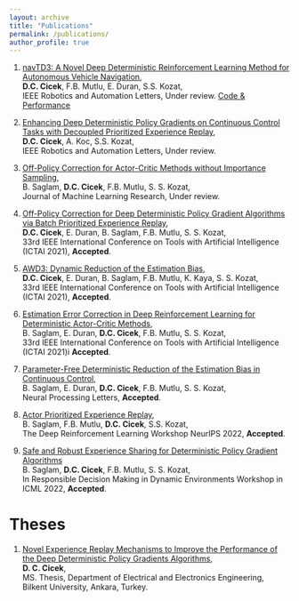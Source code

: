 ```yaml
---
layout: archive
title: "Publications"
permalink: /publications/
author_profile: true
---
```


1. [navTD3: A Novel Deep Deterministic Reinforcement Learning Method for Autonomous Vehicle Navigation](/files/cicek_navtd3.pdf),\
**D.C. Cicek**, F.B. Mutlu, E. Duran, S.S. Kozat,\
IEEE Robotics and Automation Letters, Under review. [Code & Performance](https://github.com/doganjr/navTD3)

1. [Enhancing Deep Deterministic Policy Gradients on Continuous Control Tasks with Decoupled Prioritized Experience Replay](/files/cicek_dper.pdf),\
**D.C. Cicek**, A. Koc, S.S. Kozat,\
IEEE Robotics and Automation Letters, Under review.

1. [Off-Policy Correction for Actor-Critic Methods without Importance Sampling](https://arxiv.org/pdf/2208.00755.pdf),\
B. Saglam, **D.C. Cicek**, F.B. Mutlu, S. S. Kozat,\
Journal of Machine Learning Research, Under review.

1. [Off-Policy Correction for Deep Deterministic Policy Gradient Algorithms via Batch Prioritized Experience Replay](/files/cicek_offpolcorr.pdf),\
**D.C. Cicek**, E. Duran, B. Saglam, F.B. Mutlu, S. S. Kozat,\
33rd IEEE International Conference on Tools with Artificial Intelligence (ICTAI 2021), **Accepted**.

1. [AWD3: Dynamic Reduction of the Estimation Bias](/files/cicek_awd3.pdf),\
**D.C. Cicek**, E. Duran, B. Saglam, F.B. Mutlu, K. Kaya, S. S. Kozat,\
33rd IEEE International Conference on Tools with Artificial Intelligence (ICTAI 2021), **Accepted**.

1. [Estimation Error Correction in Deep Reinforcement Learning for Deterministic Actor-Critic Methods](/files/batur_esterr.pdf),\
B. Saglam, E. Duran, **D.C. Cicek**, F.B. Mutlu, S. S. Kozat,\
33rd IEEE International Conference on Tools with Artificial Intelligence (ICTAI 2021)i **Accepted**.

1. [Parameter-Free Deterministic Reduction of the Estimation Bias in Continuous Control](https://arxiv.org/abs/2109.11788),\
B. Saglam, E. Duran, **D.C. Cicek**, F.B. Mutlu, S. S. Kozat,\
Neural Processing Letters, **Accepted**.

1. [Actor Prioritized Experience Replay](https://arxiv.org/abs/2209.00532),\
B. Saglam, F.B. Mutlu, **D.C. Cicek**, S.S. Kozat,\
The Deep Reinforcement Learning Workshop NeurIPS 2022, **Accepted**.

1. [Safe and Robust Experience Sharing for Deterministic Policy Gradient Algorithms](https://responsibledecisionmaking.github.io/assets/pdf/papers/19.pdf)\
B. Saglam, **D.C. Cicek**, F.B. Mutlu, S. S. Kozat,\
In Responsible Decision Making in Dynamic Environments Workshop in ICML 2022, **Accepted**.

# Theses

1. [Novel Experience Replay Mechanisms to Improve the Performance of the Deep Deterministic Policy Gradients Algorithms](http://repository.bilkent.edu.tr/handle/11693/110839),\
**D. C. Cicek**,\
MS. Thesis, Department of Electrical and Electronics Engineering, Bilkent University, Ankara, Turkey.

